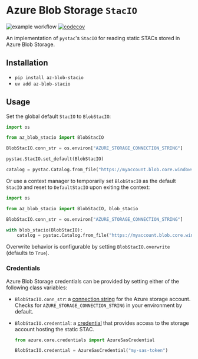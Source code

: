 # Azure Blob Storage `StacIO`

![example workflow](https://github.com/bmcandr/az-blob-stacio/actions/workflows/ci.yml/badge.svg)
[![codecov](https://codecov.io/github/bmcandr/az-blob-stacio/graph/badge.svg?token=CEJTBDWZZE)](https://codecov.io/github/bmcandr/az-blob-stacio)

An implementation of `pystac`'s `StacIO` for reading static STACs stored in Azure Blob Storage.

## Installation

* `pip install az-blob-stacio`
* `uv add az-blob-stacio`

## Usage

Set the global default `StacIO` to `BlobStacIO`:

```python
import os

from az_blob_stacio import BlobStacIO

BlobStacIO.conn_str = os.environ["AZURE_STORAGE_CONNECTION_STRING"]

pystac.StacIO.set_default(BlobStacIO)

catalog = pystac.Catalog.from_file("https://myaccount.blob.core.windows.net/mycontainer/catalog.json")
```

Or use a context manager to temporarily set `BlobStacIO` as the default `StacIO` and reset to `DefaultStacIO` upon exiting the context:

```python
import os

from az_blob_stacio import BlobStacIO, blob_stacio

BlobStacIO.conn_str = os.environ["AZURE_STORAGE_CONNECTION_STRING"]

with blob_stacio(BlobStacIO):
    catalog = pystac.Catalog.from_file("https://myaccount.blob.core.windows.net/mycontainer/catalog.json")
```

Overwrite behavior is configurable by setting `BlobStacIO.overwrite` (defaults to `True`).

### Credentials

Azure Blob Storage credentials can be provided by setting either of the following class variables:

* `BlobStacIO.conn_str`: a [connection string](https://learn.microsoft.com/en-us/azure/storage/common/storage-configure-connection-string#configure-a-connection-string-for-an-azure-storage-account) for the Azure storage account. Checks for `AZURE_STORAGE_CONNECTION_STRING` in your environment by default.
* `BlobStacIO.credential`: a [credential](https://learn.microsoft.com/en-us/python/api/overview/azure/identity-readme?view=azure-python#credentials) that provides access to the storage account hosting the static STAC.

    ```python
    from azure.core.credentials import AzureSasCredential

    BlobStacIO.credential = AzureSasCredential("my-sas-token")
    ```
